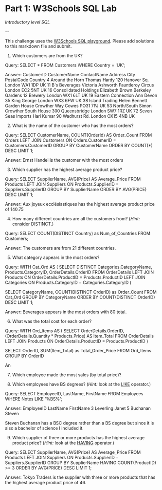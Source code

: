 # Part 1: W3Schools SQL Lab 

*Introductory level SQL*

--

This challenge uses the [W3Schools SQL playground](http://www.w3schools.com/sql/trysql.asp?filename=trysql_select_all). Please add solutions to this markdown file and submit.

1. Which customers are from the UK?

Query:
SELECT * FROM Customers WHERE Country = 'UK';

Answer:
CustomerID	CustomerName	ContactName	Address	City	PostalCode	Country
4	Around the Horn	Thomas Hardy	120 Hanover Sq.	London	WA1 1DP	UK
11	B's Beverages	Victoria Ashworth	Fauntleroy Circus	London	EC2 5NT	UK
16	Consolidated Holdings	Elizabeth Brown	Berkeley Gardens 12 Brewery	London	WX1 6LT	UK
19	Eastern Connection	Ann Devon	35 King George	London	WX3 6FW	UK
38	Island Trading	Helen Bennett	Garden House Crowther Way	Cowes	PO31 7PJ	UK
53	North/South	Simon Crowther	South House 300 Queensbridge	London	SW7 1RZ	UK
72	Seven Seas Imports	Hari Kumar	90 Wadhurst Rd.	London	OX15 4NB	UK



2. What is the name of the customer who has the most orders?

Query:
SELECT CustomerName, COUNT(OrderId) AS Order_Count
FROM Orders LEFT JOIN Customers 
ON Orders.CustomerID = Customers.CustomerID
GROUP BY CustomerName
ORDER BY COUNT(*) DESC
LIMIT 1;

Answer:
Ernst Handel is the customer with the most orders



3. Which supplier has the highest average product price?

Query:
SELECT SupplierName, AVG(Price) AS Average_Price
FROM Products LEFT JOIN Suppliers
ON Products.SupplierID = Suppliers.SupplierID
GROUP BY SupplierName
ORDER BY AVG(PRICE) DESC
LIMIT 1;

Answer:
Aux joyeux ecclésiastiques has the highest average product price of 140.75



4. How many different countries are all the customers from? (*Hint:* consider [DISTINCT](http://www.w3schools.com/sql/sql_distinct.asp).)

Query:
SELECT COUNT(DISTINCT Country) as Num_of_Countries FROM Customers;

Answer:
The customers are from 21 different countries.



5. What category appears in the most orders?

Query:
WITH Cat_Ord AS (
SELECT DISTINCT Categories.CategoryName, Products.CategoryID, OrderDetails.OrderID
FROM OrderDetails LEFT JOIN Products
ON OrderDetails.ProductID = Products.ProductID
LEFT JOIN Categories
ON Products.CategoryID = Categories.CategoryID
)

SELECT CategoryName, COUNT(DISTINCT OrderID) as Order_Count
FROM Cat_Ord
GROUP BY CategoryName
ORDER BY COUNT(DISTINCT OrderID) DESC
LIMIT 1;

Answer:
Beverages appears in the most orders with 80 total.



6. What was the total cost for each order?

Query:
WITH Ord_Items AS (
SELECT OrderDetails.OrderID, (OrderDetails.Quantity * Products.Price) AS Item_Total
FROM OrderDetails LEFT JOIN Products
ON OrderDetails.ProductID = Products.ProductID
)

SELECT OrderID, SUM(Item_Total) as Total_Order_Price
FROM Ord_Items
GROUP BY OrderID

An



7. Which employee made the most sales (by total price)?




8. Which employees have BS degrees? (*Hint:* look at the [LIKE](http://www.w3schools.com/sql/sql_like.asp) operator.)

Query:
SELECT EmployeeID, LastName, FirstName
FROM Employees
WHERE Notes LIKE '%BS%';

Answer:
EmployeeID	LastName	FirstName
3	Leverling	Janet
5	Buchanan	Steven

Steven Buchanan has a BSC degree rather than a BS degree but since it is also a bachelor of science I included it.



9. Which supplier of three or more products has the highest average product price? (*Hint:* look at the [HAVING](http://www.w3schools.com/sql/sql_having.asp) operator.)

Query:
SELECT SupplierName, AVG(Price) AS Average_Price
FROM Products LEFT JOIN Suppliers
ON Products.SupplierID = Suppliers.SupplierID
GROUP BY SupplierName
HAVING COUNT(ProductID) >= 3
ORDER BY AVG(PRICE) DESC
LIMIT 1;

Answer:
Tokyo Traders is the supplier with three or more products that has the highest average product price of 46.
